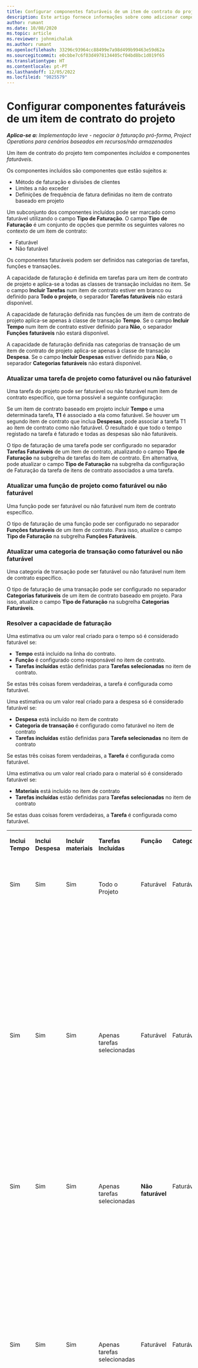 ```yaml
---
title: Configurar componentes faturáveis de um item de contrato do projeto
description: Este artigo fornece informações sobre como adicionar componentes faturáveis a itens de contrato no Project Operations.
author: rumant
ms.date: 10/08/2020
ms.topic: article
ms.reviewer: johnmichalak
ms.author: rumant
ms.openlocfilehash: 33296c93964cc88499e7a98d499b99463e59d62a
ms.sourcegitcommit: e0cbbe7c6f03d4978134405cf04bd8bc1d019f65
ms.translationtype: HT
ms.contentlocale: pt-PT
ms.lasthandoff: 12/05/2022
ms.locfileid: "9825579"
---
```

# <a name="configure-chargeable-components-of-a-project-contract-line"></a>Configurar componentes faturáveis de um item de contrato do projeto

_**Aplica-se a:** Implementação leve - negociar à faturação pró-forma, Project Operations para cenários baseados em recursos/não armazenados_

Um item de contrato do projeto tem componentes *incluídos* e componentes *faturáveis*.

Os componentes incluídos são componentes que estão sujeitos a:

  - Método de faturação e divisões de clientes
  - Limites a não exceder 
  - Definições de frequência de fatura definidas no item de contrato baseado em projeto

Um subconjunto dos componentes incluídos pode ser marcado como faturável utilizando o campo **Tipo de Faturação**. O campo **Tipo de Faturação** é um conjunto de opções que permite os seguintes valores no contexto de um item de contrato:

  - Faturável
  - Não faturável

Os componentes faturáveis podem ser definidos nas categorias de tarefas, funções e transações.

A capacidade de faturação é definida em tarefas para um item de contrato de projeto e aplica-se a todas as classes de transação incluídas no item. Se o campo **Incluir Tarefas** num item de contrato estiver em branco ou definido para **Todo o projeto**, o separador **Tarefas faturáveis** não estará disponível.

A capacidade de faturação definida nas funções de um item de contrato de projeto aplica-se apenas à classe de transação **Tempo**. Se o campo **Incluir Tempo** num item de contrato estiver definido para **Não**, o separador **Funções faturáveis** não estará disponível.

A capacidade de faturação definida nas categorias de transação de um item de contrato de projeto aplica-se apenas à classe de transação **Despesa**. Se o campo **Incluir Despesas** estiver definido para **Não**, o separador **Categorias faturáveis** não estará disponível.

### <a name="update-a-project-task-as-chargeable-or-non-chargeable"></a>Atualizar uma tarefa de projeto como faturável ou não faturável

Uma tarefa do projeto pode ser faturável ou não faturável num item de contrato específico, que torna possível a seguinte configuração:

Se um item de contrato baseado em projeto incluir **Tempo** e uma determinada tarefa, **T1** é associado a ela como faturável. Se houver um segundo item de contrato que inclua **Despesas**, pode associar a tarefa T1 ao item de contrato como não faturável. O resultado é que todo o tempo registado na tarefa é faturado e todas as despesas são não faturáveis.

O tipo de faturação de uma tarefa pode ser configurado no separador **Tarefas Faturáveis** de um item de contrato, atualizando o campo **Tipo de Faturação** na subgrelha de tarefas do item de contrato. Em alternativa, pode atualizar o campo **Tipo de Faturação** na subgrelha da configuração de Faturação da tarefa de itens de contrato associados a uma tarefa.

### <a name="update-a-role-as-chargeable-or-non-chargeable"></a>Atualizar uma função de projeto como faturável ou não faturável

Uma função pode ser faturável ou não faturável num item de contrato específico.

O tipo de faturação de uma função pode ser configurado no separador **Funções faturáveis** de um item de contrato. Para isso, atualize o campo **Tipo de Faturação** na subgrelha **Funções Faturáveis**.

### <a name="update-a-transaction-category-as-chargeable-or-non-chargeable"></a>Atualizar uma categoria de transação como faturável ou não faturável

Uma categoria de transação pode ser faturável ou não faturável num item de contrato específico.

O tipo de faturação de uma transação pode ser configurado no separador **Categorias faturáveis** de um item de contrato baseado em projeto. Para isso, atualize o campo **Tipo de Faturação** na subgrelha **Categorias Faturáveis**.

### <a name="resolve-chargeability"></a>Resolver a capacidade de faturação

Uma estimativa ou um valor real criado para o tempo só é considerado faturável se:

   - **Tempo** está incluído na linha do contrato.
   - **Função** é configurado como responsável no item de contrato.
   - **Tarefas incluídas** estão definidas para **Tarefas selecionadas** no item de contrato.
 
 Se estas três coisas forem verdadeiras, a tarefa é configurada como faturável. 

Uma estimativa ou um valor real criado para a despesa só é considerado faturável se:

   - **Despesa** está incluído no item de contrato
   - **Categoria de transação** é configurado como faturável no item de contrato
   - **Tarefas incluídas** estão definidas para **Tarefa selecionadas** no item de contrato
  
 Se estas três coisas forem verdadeiras, a **Tarefa** é configurada como faturável. 

Uma estimativa ou um valor real criado para o material só é considerado faturável se:

   - **Materiais** está incluído no item de contrato
   - **Tarefas incluídas** estão definidas para **Tarefas selecionadas** no item de contrato

Se estas duas coisas forem verdadeiras, a **Tarefa** é configurada como faturável. 

<table border="0" cellspacing="0" cellpadding="0">
    <tbody>
        <tr>
            <td width="70" valign="top">
                <p>
                    <strong>Inclui Tempo</strong>
                </p>
            </td>
            <td width="78" valign="top">
                <p>
                    <strong>Inclui Despesa</strong>
                    <strong></strong>
                </p>
            </td>
            <td width="63" valign="top">
                <p>
                    <strong>Incluir materiais</strong>
                    <strong></strong>
                </p>
            </td>
            <td width="75" valign="top">
                <p>
                    <strong>Tarefas Incluídas</strong>
                    <strong></strong>
                </p>
            </td>
            <td width="65" valign="top">
                <p>
                    <strong>Função</strong>
                    <strong></strong>
                </p>
            </td>
            <td width="70" valign="top">
                <p>
                    <strong>Categoria</strong>
                    <strong></strong>
                </p>
            </td>
            <td width="65" valign="top">
                <p>
                    <strong>Tarefa</strong>
                    <strong></strong>
                </p>
            </td>
            <td width="350" valign="top">
                <p>
                    <strong>Impacto da possível faturação</strong>
                </p>
            </td>
        </tr>
        <tr>
            <td width="70" valign="top">
                <p>
Sim </p>
            </td>
            <td width="78" valign="top">
                <p>
Sim </p>
            </td>
            <td width="63" valign="top">
                <p>
Sim </p>
            </td>
            <td width="75" valign="top">
                <p>
Todo o Projeto </p>
            </td>
            <td width="65" valign="top">
                <p>
Faturável </p>
            </td>
            <td width="70" valign="top">
                <p>
Faturável </p>
            </td>
            <td width="65" valign="top">
                <p>
Não pode ser definido </p>
            </td>
            <td width="350" valign="top">
                <p>
Faturação num valor real de tempo: <strong>Faturável</strong>
                </p>
                <p>
Tipo de faturação em valor real de despesas: <strong>Faturável</strong>
                </p>
                <p>
Tipo de faturação em valor real de material: <strong>Faturável</strong>
                </p>
            </td>
        </tr>
        <tr>
            <td width="70" valign="top">
                <p>
Sim </p>
            </td>
            <td width="78" valign="top">
                <p>
Sim </p>
            </td>
            <td width="63" valign="top">
                <p>
Sim </p>
            </td>
            <td width="75" valign="top">
                <p>
Apenas tarefas selecionadas </p>
            </td>
            <td width="65" valign="top">
                <p>
Faturável </p>
            </td>
            <td width="70" valign="top">
                <p>
Faturável </p>
            </td>
            <td width="65" valign="top">
                <p>
Faturável </p>
            </td>
            <td width="350" valign="top">
                <p>
Faturação num valor real de tempo: <strong>Faturável</strong>
                </p>
                <p>
Tipo de faturação em valor real de despesas: <strong>Faturável</strong>
                </p>
                <p>
Tipo de faturação em valor real de material: <strong>Faturável</strong>
                </p>
            </td>
        </tr>
        <tr>
            <td width="70" valign="top">
                <p>
Sim </p>
            </td>
            <td width="78" valign="top">
                <p>
Sim </p>
            </td>
            <td width="63" valign="top">
                <p>
Sim </p>
            </td>
            <td width="75" valign="top">
                <p>
Apenas tarefas selecionadas </p>
            </td>
            <td width="65" valign="top">
                <p>
                    <strong>Não faturável</strong>
                </p>
            </td>
            <td width="70" valign="top">
                <p>
Faturável </p>
            </td>
            <td width="65" valign="top">
                <p>
Faturável </p>
            </td>
            <td width="350" valign="top">
                <p>
Faturação num valor real de tempo: <strong>Não faturável</strong>
                </p>
                <p>
Tipo de faturação em valor real de despesas: Faturável </p>
                <p>
Tipo de faturação em valor real de material: Faturável </p>
            </td>
        </tr>
        <tr>
            <td width="70" valign="top">
                <p>
Sim </p>
            </td>
            <td width="78" valign="top">
                <p>
Sim </p>
            </td>
            <td width="63" valign="top">
                <p>
Sim </p>
            </td>
            <td width="75" valign="top">
                <p>
Apenas tarefas selecionadas </p>
            </td>
            <td width="65" valign="top">
                <p>
Faturável </p>
            </td>
            <td width="70" valign="top">
                <p>
Faturável </p>
            </td>
            <td width="65" valign="top">
                <p>
                    <strong>Não faturável</strong>
                </p>
            </td>
            <td width="350" valign="top">
                <p>
Faturação num valor real de tempo: <strong>Não faturável</strong>
                </p>
                <p>
Tipo de faturação em valor real de despesas: <strong>Não faturável</strong>
                </p>
                <p>
Tipo de faturação em valor real de material: <strong>Não faturável</strong>
                </p>
            </td>
        </tr>
        <tr>
            <td width="70" valign="top">
                <p>
Sim </p>
            </td>
            <td width="78" valign="top">
                <p>
Sim </p>
            </td>
            <td width="63" valign="top">
                <p>
Sim </p>
            </td>
            <td width="75" valign="top">
                <p>
Apenas tarefas selecionadas </p>
            </td>
            <td width="65" valign="top">
                <p>
                    <strong>Não faturável</strong>
                </p>
            </td>
            <td width="70" valign="top">
                <p>
Faturável </p>
            </td>
            <td width="65" valign="top">
                <p>
                    <strong>Não faturável</strong>
                </p>
            </td>
            <td width="350" valign="top">
                <p>
Faturação num valor real de tempo: <strong>Não faturável</strong>
                </p>
                <p>
Tipo de faturação em valor real de despesas: <strong>Não faturável</strong>
                </p>
                <p>
Tipo de faturação em valor real de material: <strong> Não faturável</strong>
                </p>
            </td>
        </tr>
        <tr>
            <td width="70" valign="top">
                <p>
Sim </p>
            </td>
            <td width="78" valign="top">
                <p>
Sim </p>
            </td>
            <td width="63" valign="top">
                <p>
Sim </p>
            </td>
            <td width="75" valign="top">
                <p>
Apenas tarefas selecionadas </p>
            </td>
            <td width="65" valign="top">
                <p>
                    <strong>Não faturável</strong>
                </p>
            </td>
            <td width="70" valign="top">
                <p>
                    <strong>Não faturável</strong>
                </p>
            </td>
            <td width="65" valign="top">
                <p>
Faturável </p>
            </td>
            <td width="350" valign="top">
                <p>
Faturação num valor real de tempo: <strong>Não faturável</strong>
                </p>
                <p>
Tipo de faturação em valor real de despesas: <strong> Não faturável</strong>
                </p>
                <p>
Tipo de faturação em valor real de material: Faturável </p>
            </td>
        </tr>
        <tr>
            <td width="70" valign="top">
                <p>
                    <strong>No</strong>
                </p>
            </td>
            <td width="78" valign="top">
                <p>
Sim </p>
            </td>
            <td width="63" valign="top">
                <p>
Sim </p>
            </td>
            <td width="75" valign="top">
                <p>
Todo o Projeto </p>
            </td>
            <td width="65" valign="top">
                <p>
Não pode ser definido </p>
            </td>
            <td width="70" valign="top">
                <p>
                    <strong>Faturável</strong>
                </p>
            </td>
            <td width="65" valign="top">
                <p>
Não pode ser definido </p>
            </td>
            <td width="350" valign="top">
                <p>
Faturação num valor real de tempo: <strong>Não disponível</strong>
                </p>
                <p>
Tipo de faturação em valor real de despesas: Faturável </p>
                <p>
Tipo de faturação em valor real de material: Faturável </p>
            </td>
        </tr>
        <tr>
            <td width="70" valign="top">
                <p>
                    <strong>No</strong>
                </p>
            </td>
            <td width="78" valign="top">
                <p>
Sim </p>
            </td>
            <td width="63" valign="top">
                <p>
Sim </p>
            </td>
            <td width="75" valign="top">
                <p>
Todo o Projeto </p>
            </td>
            <td width="65" valign="top">
                <p>
Não pode ser definido </p>
            </td>
            <td width="70" valign="top">
                <p>
                    <strong>Não faturável</strong>
                </p>
            </td>
            <td width="65" valign="top">
                <p>
Não pode ser definido </p>
            </td>
            <td width="350" valign="top">
                <p>
Faturação num valor real de tempo: <strong>Não disponível</strong>
                </p>
                <p>
Tipo de faturação em valor real de despesas: <strong> Não faturável</strong>
                </p>
                <p>
Tipo de faturação em valor real de material: Faturável </p>
            </td>
        </tr>
        <tr>
            <td width="70" valign="top">
                <p>
Sim </p>
            </td>
            <td width="78" valign="top">
                <p>
                    <strong>No</strong>
                </p>
            </td>
            <td width="63" valign="top">
                <p>
Sim </p>
            </td>
            <td width="75" valign="top">
                <p>
Todo o Projeto </p>
            </td>
            <td width="65" valign="top">
                <p>
Faturável </p>
            </td>
            <td width="70" valign="top">
                <p>
Não pode ser definido </p>
            </td>
            <td width="65" valign="top">
                <p>
Não pode ser definido </p>
            </td>
            <td width="350" valign="top">
                <p>
Faturação num valor real de tempo: Faturável </p>
                <p>
Tipo de faturação em valor real de despesas:<strong> Não disponível</strong>
                </p>
                <p>
Tipo de faturação em valor real de material: Faturável </p>
            </td>
        </tr>
        <tr>
            <td width="70" valign="top">
                <p>
Sim </p>
            </td>
            <td width="78" valign="top">
                <p>
                    <strong>No</strong>
                </p>
            </td>
            <td width="63" valign="top">
                <p>
Sim </p>
            </td>
            <td width="75" valign="top">
                <p>
Todo o Projeto </p>
            </td>
            <td width="65" valign="top">
                <p>
                    <strong>Não faturável</strong>
                </p>
            </td>
            <td width="70" valign="top">
                <p>
Não pode ser definido </p>
            </td>
            <td width="65" valign="top">
                <p>
Não pode ser definido </p>
            </td>
            <td width="350" valign="top">
                <p>
Faturação num valor real de tempo: <strong>Não faturável </strong>
                </p>
                <p>
Tipo de faturação em valor real de despesas:<strong> Não disponível</strong>
                </p>
                <p>
Tipo de faturação em valor real de material: Faturável </p>
            </td>
        </tr>
        <tr>
            <td width="70" valign="top">
                <p>
Sim </p>
            </td>
            <td width="78" valign="top">
                <p>
Sim </p>
            </td>
            <td width="63" valign="top">
                <p>
                    <strong>No</strong>
                </p>
            </td>
            <td width="75" valign="top">
                <p>
Todo o Projeto </p>
            </td>
            <td width="65" valign="top">
                <p>
Faturável </p>
            </td>
            <td width="70" valign="top">
                <p>
Faturável </p>
            </td>
            <td width="65" valign="top">
                <p>
Não pode ser definido </p>
            </td>
            <td width="350" valign="top">
                <p>
Faturação num valor real de tempo: Faturável </p>
                <p>
Tipo de faturação em valor real de despesas: Faturável </p>
                <p>
Tipo de faturação em valor real de material: <strong> Não disponível</strong>
                </p>
            </td>
        </tr>
        <tr>
            <td width="70" valign="top">
                <p>
Sim </p>
            </td>
            <td width="78" valign="top">
                <p>
Sim </p>
            </td>
            <td width="63" valign="top">
                <p>
                    <strong>No</strong>
                </p>
            </td>
            <td width="75" valign="top">
                <p>
Todo o Projeto </p>
            </td>
            <td width="65" valign="top">
                <p>
                    <strong>Não faturável</strong>
                </p>
            </td>
            <td width="70" valign="top">
                <p>
                    <strong>Não faturável</strong>
                </p>
            </td>
            <td width="65" valign="top">
                <p>
Não pode ser definido </p>
            </td>
            <td width="350" valign="top">
                <p>
Faturação num valor real de tempo: <strong>Não faturável </strong>
                </p>
                <p>
Tipo de faturação em valor real de despesas:<strong> Não faturável </strong>
                </p>
                <p>
Tipo de faturação em valor real de material:<strong> Não disponível</strong>
                </p>
            </td>
        </tr>
    </tbody>
</table>





[!INCLUDE[footer-include](../../includes/footer-banner.md)]
